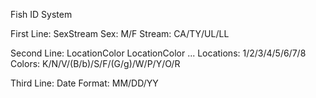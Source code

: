Fish ID System

First Line: SexStream
Sex: M/F
Stream: CA/TY/UL/LL

Second Line: LocationColor LocationColor ...
Locations: 1/2/3/4/5/6/7/8
Colors: K/N/V/(B/b)/S/F/(G/g)/W/P/Y/O/R

Third Line: Date
Format: MM/DD/YY